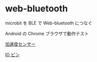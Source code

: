 # web-bluetooth


microbit を BLE で Web-bluetooth につなぐ

Android の Chrome ブラウザで動作テスト

[加速度センサー](./accelerometer)

[IO ピン](./iopin)

